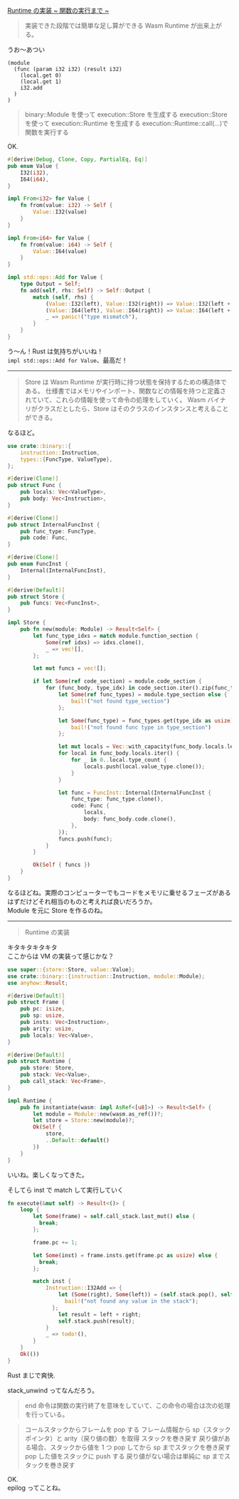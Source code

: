 [Runtime の実装 ~ 関数の実行まで ~](https://zenn.dev/skanehira/books/writing-wasm-runtime-in-rust/viewer/09_build_runtime_func_execute)

> 実装できた段階では簡単な足し算ができる Wasm Runtime が出来上がる。

うお〜あつい

```wat
(module
  (func (param i32 i32) (result i32)
    (local.get 0)
    (local.get 1)
    i32.add
  )
)
```

> binary::Module を使って execution::Store を生成する
> execution::Store を使って execution::Runtime を生成する
> execution::Runtime::call(...)で関数を実行する

OK.

```rs
#[derive(Debug, Clone, Copy, PartialEq, Eq)]
pub enum Value {
    I32(i32),
    I64(i64),
}

impl From<i32> for Value {
    fn from(value: i32) -> Self {
        Value::I32(value)
    }
}

impl From<i64> for Value {
    fn from(value: i64) -> Self {
        Value::I64(value)
    }
}

impl std::ops::Add for Value {
    type Output = Self;
    fn add(self, rhs: Self) -> Self::Output {
        match (self, rhs) {
            (Value::I32(left), Value::I32(right)) => Value::I32(left + right),
            (Value::I64(left), Value::I64(right)) => Value::I64(left + right),
            _ => panic!("type mismatch"),
        }
    }
}
```

う〜ん！Rust は気持ちがいいね！\
`impl std::ops::Add for Value`、最高だ！

---

> Store は Wasm Runtime が実行時に持つ状態を保持するための構造体である。
> 仕様書ではメモリやインポート、関数などの情報を持つと定義されていて、これらの情報を使って命令の処理をしていく。
> Wasm バイナリがクラスだとしたら、Store はそのクラスのインスタンスと考えることができる。

なるほど。

```rs
use crate::binary::{
    instruction::Instruction,
    types::{FuncType, ValueType},
};

#[derive(Clone)]
pub struct Func {
    pub locals: Vec<ValueType>,
    pub body: Vec<Instruction>,
}

#[derive(Clone)]
pub struct InternalFuncInst {
    pub func_type: FuncType,
    pub code: Func,
}

#[derive(Clone)]
pub enum FuncInst {
    Internal(InternalFuncInst),
}

#[derive(Default)]
pub struct Store {
    pub funcs: Vec<FuncInst>,
}

```

```rs
impl Store {
    pub fn new(module: Module) -> Result<Self> {
        let func_type_idxs = match module.function_section {
            Some(ref idxs) => idxs.clone(),
            _ => vec![],
        };

        let mut funcs = vec![];

        if let Some(ref code_section) = module.code_section {
            for (func_body, type_idx) in code_section.iter().zip(func_type_idxs.into_iter()) {
                let Some(ref func_types) = module.type_section else {
                    bail!("not found type_section")
                };

                let Some(func_type) = func_types.get(type_idx as usize) else {
                    bail!("not found func type in type_section")
                };

                let mut locals = Vec::with_capacity(func_body.locals.len());
                for local in func_body.locals.iter() {
                    for _ in 0..local.type_count {
                        locals.push(local.value_type.clone());
                    }
                }

                let func = FuncInst::Internal(InternalFuncInst {
                    func_type: func_type.clone(),
                    code: Func {
                        locals,
                        body: func_body.code.clone(),
                    },
                });
                funcs.push(func);
            }
        }

        Ok(Self { funcs })
    }
}
```

なるほどね。実際のコンピューターでもコードをメモリに乗せるフェーズがあるはずだけどそれ相当のものと考えれば良いだろうか。\
Module を元に Store を作るのね。

---

> Runtime の実装

キタキタキタキタ\
ここからは VM の実装って感じかな？

```rs
use super::{store::Store, value::Value};
use crate::binary::{instruction::Instruction, module::Module};
use anyhow::Result;

#[derive(Default)]
pub struct Frame {
    pub pc: isize,
    pub sp: usize,
    pub insts: Vec<Instruction>,
    pub arity: usize,
    pub locals: Vec<Value>,
}

#[derive(Default)]
pub struct Runtime {
    pub store: Store,
    pub stack: Vec<Value>,
    pub call_stack: Vec<Frame>,
}

impl Runtime {
    pub fn instantiate(wasm: impl AsRef<[u8]>) -> Result<Self> {
        let module = Module::new(wasm.as_ref())?;
        let store = Store::new(module)?;
        Ok(Self {
            store,
            ..Default::default()
        })
    }
}

```

いいね。楽しくなってきた。

そしてら inst で match して実行していく

```rs
fn execute(&mut self) -> Result<()> {
    loop {
        let Some(frame) = self.call_stack.last_mut() else {
          break;
        };

        frame.pc += 1;

        let Some(inst) = frame.insts.get(frame.pc as usize) else {
          break;
        };

        match inst {
            Instruction::I32Add => {
                let (Some(right), Some(left)) = (self.stack.pop(), self.stack.pop()) else {
                  bail!("not found any value in the stack");
              };
                let result = left + right;
                self.stack.push(result);
            }
            _ => todo!(),
        }
    }
    Ok(())
}
```

Rust まじで爽快.

stack_unwind ってなんだろう。

> end 命令は関数の実行終了を意味をしていて、この命令の場合は次の処理を行っている。

> コールスタックからフレームを pop する
> フレーム情報から sp（スタックポインタ）と arity（戻り値の数）を取得
> スタックを巻き戻す
> 戻り値がある場合、スタックから値を 1 つ pop してから sp までスタックを巻き戻す
> pop した値をスタックに push する
> 戻り値がない場合は単純に sp までスタックを巻き戻す

OK.\
epilog ってことね。

